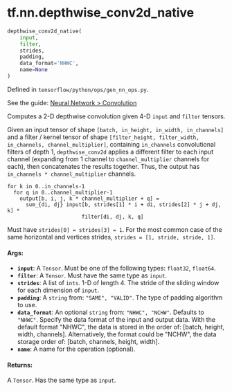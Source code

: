 <div itemscope itemtype="http://developers.google.com/ReferenceObject">
<meta itemprop="name" content="tf.nn.depthwise_conv2d_native" />
</div>

# tf.nn.depthwise_conv2d_native

``` python
depthwise_conv2d_native(
    input,
    filter,
    strides,
    padding,
    data_format='NHWC',
    name=None
)
```



Defined in `tensorflow/python/ops/gen_nn_ops.py`.

See the guide: [Neural Network > Convolution](../../../../api_guides/python/nn.md#Convolution)

Computes a 2-D depthwise convolution given 4-D `input` and `filter` tensors.

Given an input tensor of shape `[batch, in_height, in_width, in_channels]`
and a filter / kernel tensor of shape
`[filter_height, filter_width, in_channels, channel_multiplier]`, containing
`in_channels` convolutional filters of depth 1, `depthwise_conv2d` applies
a different filter to each input channel (expanding from 1 channel to
`channel_multiplier` channels for each), then concatenates the results
together. Thus, the output has `in_channels * channel_multiplier` channels.

```
for k in 0..in_channels-1
  for q in 0..channel_multiplier-1
    output[b, i, j, k * channel_multiplier + q] =
      sum_{di, dj} input[b, strides[1] * i + di, strides[2] * j + dj, k] *
                        filter[di, dj, k, q]
```

Must have `strides[0] = strides[3] = 1`.  For the most common case of the same
horizontal and vertices strides, `strides = [1, stride, stride, 1]`.

#### Args:

* <b>`input`</b>: A `Tensor`. Must be one of the following types: `float32`, `float64`.
* <b>`filter`</b>: A `Tensor`. Must have the same type as `input`.
* <b>`strides`</b>: A list of `ints`.
    1-D of length 4.  The stride of the sliding window for each dimension
    of `input`.
* <b>`padding`</b>: A `string` from: `"SAME", "VALID"`.
    The type of padding algorithm to use.
* <b>`data_format`</b>: An optional `string` from: `"NHWC", "NCHW"`. Defaults to `"NHWC"`.
    Specify the data format of the input and output data. With the
    default format "NHWC", the data is stored in the order of:
        [batch, height, width, channels].
    Alternatively, the format could be "NCHW", the data storage order of:
        [batch, channels, height, width].
* <b>`name`</b>: A name for the operation (optional).


#### Returns:

A `Tensor`. Has the same type as `input`.